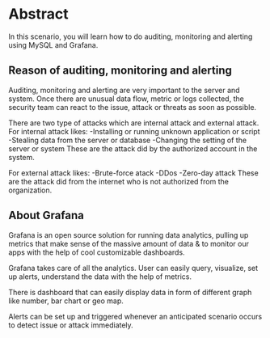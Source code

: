 # Abstract

In this scenario, you will learn how to do auditing, monitoring and alerting using MySQL and Grafana.

## Reason of auditing, monitoring and alerting

Auditing, monitoring and alerting are very important to the server and system. Once there are unusual data flow, metric or logs collected, the security team can react to the issue, attack or threats as soon as possible.

There are two type of attacks which are internal attack and external attack. For internal attack likes:
-Installing or running unknown application or script
-Stealing data from the server or database
-Changing the setting of the server or system
These are the attack did by the authorized account in the system.

For external attack likes:
-Brute-force atack
-DDos
-Zero-day attack
These are the attack did from the internet who is not authorized from the organization.


## About Grafana

Grafana is an open source solution for running data analytics, pulling up metrics that make sense of the massive amount of data & to monitor our apps with the help of cool customizable dashboards.

Grafana takes care of all the analytics. User can easily query, visualize, set up alerts, understand the data with the help of metrics.

There is dashboard that can easily display data in form of different graph like number, bar chart or geo map.

Alerts can be set up and triggered whenever an anticipated scenario occurs to detect issue or attack immediately.

